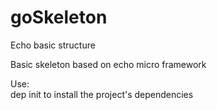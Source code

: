 # goSkeleton
Echo basic structure   
   
   
Basic skeleton based on echo micro framework
   
Use:   
   dep init
   to install the project's dependencies

   
